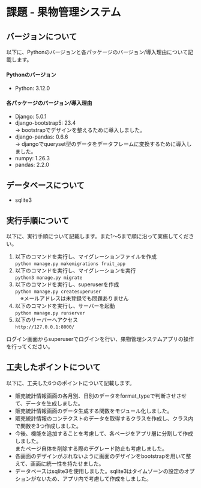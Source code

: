 # 課題 - 果物管理システム

## バージョンについて
以下に、Pythonのバージョンと各パッケージのバージョン/導入理由について記載します。
#### Pythonのバージョン  
- Python: 3.12.0
#### 各パッケージのバージョン/導入理由 
- Django: 5.0.1
- django-bootstrap5: 23.4  
  → bootstrapでデザインを整えるために導入しました。
- django-pandas: 0.6.6  
  → djangoでqueryset型のデータをデータフレームに変換するために導入しました。  
- numpy: 1.26.3
- pandas: 2.2.0

## データベースについて
- sqlite3

## 実行手順について
以下に、実行手順について記載します。また1～5まで順に沿って実施してください。  
1. 以下のコマンドを実行し、マイグレーションファイルを作成  
```python manage.py makemigrations fruit_app```
2. 以下のコマンドを実行し、マイグレーションを実行  
```python3 manage.py migrate```
3. 以下のコマンドを実行し、superuserを作成  
```python manage.py createsuperuser```  
　※メールアドレスは未登録でも問題ありません
4. 以下のコマンドを実行し、サーバーを起動  
```python manage.py runserver```
5. 以下のサーバーへアクセス  
```http://127.0.0.1:8000/```

ログイン画面からsuperuserでログインを行い、果物管理システムアプリの操作を行ってください。

## 工夫したポイントについて  
以下に、工夫した6つのポイントについて記載します。
- 販売統計情報画面の各月別、日別のデータをformat_typeで判断させさせて、データを生成しました。
- 販売統計情報画面のデータ生成する関数をモジュール化しました。
- 販売統計情報のコンテクストのデータを取得するクラスを作成し、クラス内で関数を3つ作成しました。
- 今後、機能を追加することを考慮して、各ページをアプリ層に分割して作成しました。  
  またページ自体を削除する際のデグレード防止も考慮しました。
- 各画面のデザインがぶれないように画面のデザインをbootstrapを用いて整えて、画面に統一性を持たせました。  
- データベースはsqlite3を使用しました。sqlite3はタイムゾーンの設定のオプションがないため、アプリ内で考慮して作成をしました。
